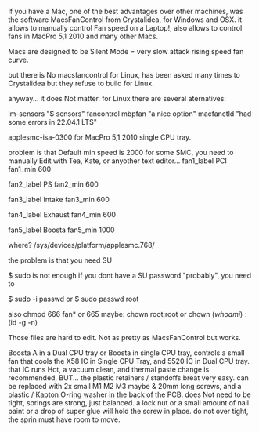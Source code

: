 If you have a Mac, one of the best advantages over other machines,
was the software MacsFanControl from Crystalidea,
for Windows and OSX.
it allows to manually control Fan speed on a Laptop!, 
also allows to control fans in MacPro 5,1 2010 and many other Macs.

Macs are designed to be Silent Mode = very slow attack rising speed fan curve.

but there is No macsfancontrol for Linux,
has been asked many times to Crystalidea but they refuse to build for Linux.

anyway... it does Not matter.
for Linux there are several aternatives:

lm-sensors "$ sensors"
fancontrol
mbpfan "a nice option"
macfanctld "had some errors in 22.04.1 LTS"

applesmc-isa-0300
for MacPro 5,1 2010 single CPU tray.

problem is that Default min speed is 2000 for some SMC,
you need to manually Edit with Tea, Kate, or anyother text editor...
fan1_label
PCI
fan1_min
600

fan2_label
PS
fan2_min
600

fan3_label
Intake
fan3_min
600

fan4_label
Exhaust
fan4_min
600

fan5_label
Boosta
fan5_min
1000

where?
/sys/devices/platform/applesmc.768/

the problem is that you need SU

$ sudo is not enough
if you dont have a SU password "probably", you need to 

$ sudo -i
passwd
or
$ sudo passwd root

also
chmod 666 fan*
or 665
maybe:
chown root:root
or 
chown ($whoami):($id -g -n)

Those files are hard to edit.
Not as pretty as MacsFanControl but works.


Boosta A in a Dual CPU tray or Boosta in single CPU tray,
controls a small fan that cools the X58 IC in Single CPU Tray, and 5520 IC in Dual CPU tray.
that IC runs Hot, 
a vacuum clean, and thermal paste change is recommended,
BUT... the plastic retainers / standoffs breat very easy.
can be replaced with 2x small M1 M2 M3 maybe & 20mm long screws, and a plastic / Kapton O-ring washer in the back of the PCB.
does Not need to be tight, springs are strong, just balanced.
a lock nut or a small amount of nail paint or a drop of super glue will hold the screw in place.
do not over tight, the sprin must have room to move.

